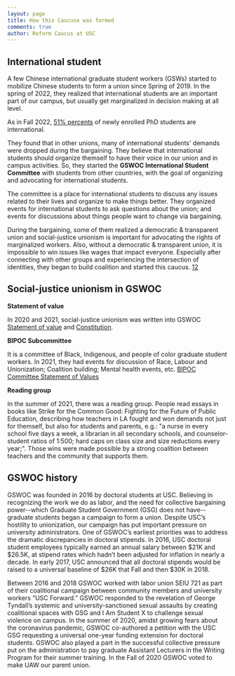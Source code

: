 ```yaml
---
layout: page
title: How this Caucuse was formed 
comments: true
author: Reform Caucus at USC
---
```

## International student
A few Chinese international graduate student workers (GSWs) started to mobilize Chinese students to form a union since Spring of 2019. In the spring of 2022, they realized that international students are an important part of our campus, but usually get marginalized in decision making at all level.

As in Fall 2022, [51% percents](https://graduateschool.usc.edu/about-us/phd-program-characteristics/) of newly enrolled PhD students are international. 

They found that in other unions, many of international students' demands were dropped during the bargaining. They believe that international students should organize themself to have their voice in our union and in campus activities. So, they started the **GSWOC International Student Committee** with students from other countries, with the goal of organizing and advocating for international students. 

The committee is a place for international students to discuss any issues related to their lives and organize to make things better. They organized events for international students to ask questions about the union; and events for discussions about things people want to change via bargaining.

During the bargaining, some of them realized a democratic & transparent union and social-justice unionism is important for advocating the rights of marginalized workers. Also, without a democratic & transparent union, it is impossible to win issues like wages that impact everyone. Especially after connecting with other groups and experiencing the intersection of identities, they began to build coalition and started this caucus. [1](https://rc-usc.github.io/2023-09-20-bargaining-update-It-is-time-for-a-change/)[2](https://www.tempestmag.org/2023/12/graduate-student-workers-at-usc-make-gains-in-first-ever-union-contract/)

## Social-justice unionism in GSWOC
**Statement of value**

In 2020 and 2021, social-justice unionism was written into GSWOC [Statement of value](https://rc-usc.github.io/2021-01-01-archive-GSWOC-statement-of-value/) and [Constitution](https://rc-usc.github.io/2020-12-01-archive-GSWOC-Constitution/).

**BIPOC Subcommittee**

It is a committee of Black, Indigenous, and people of color graduate student workers.
In 2021, they had events for discussion of Race, Labour and Unionization; Coalition building; Mental health events, etc.
[BIPOC Committee Statement of Values](https://rc-usc.github.io/2020-10-01-archive-BIPOC-statement-of-value/)

**Reading group**

In the summer of 2021, there was a reading group. People read essays in books like Strike for the Common Good: Fighting for the Future of Public Education, describing how teachers in LA fought and won demands not just for themself, but also for students and parents, e.g.: "a nurse in every school five days a week, a librarian in all secondary schools, and counselor-student ratios of 1:500; hard caps on class size and size reductions every year;". Those wins were made possible by a strong coalition between teachers and the community that supports them.

## GSWOC history
GSWOC was founded in 2016 by doctoral students at USC. Believing in recognizing the work we do as labor, and the need for collective bargaining power--which Graduate Student Government (GSG) does not have--graduate students began a campaign to form a union. Despite USC’s hostility to unionization, our campaign has put important pressure on university administrators. One of GSWOC’s earliest priorities was to address the dramatic discrepancies in doctoral stipends. In 2016, USC doctoral student employees typically earned an annual salary between $21K and $26.5K,  at stipend rates which hadn’t been adjusted for inflation in nearly a decade. In early 2017, USC announced that all doctoral stipends would be raised to a universal baseline of $26K that Fall  and then $30K in 2018.

Between 2016 and 2018 GSWOC worked with labor union SEIU 721 as part of their coalitional campaign between community members and university workers “USC Forward.” GSWOC responded to the revelation of George Tyndall’s systemic and university-sanctioned sexual assaults by creating coalitional spaces with GSG and I Am Student X to challenge sexual violence on campus. In the summer of 2020, amidst growing fears about the coronavirus pandemic, GSWOC co-authored a petition with the USC GSG requesting a universal one-year funding extension for doctoral students. GSWOC also played a part in the successful collective pressure put on the administration to pay graduate Assistant Lecturers in the Writing Program for their summer training. In the Fall of 2020 GSWOC voted to make UAW our parent union.


